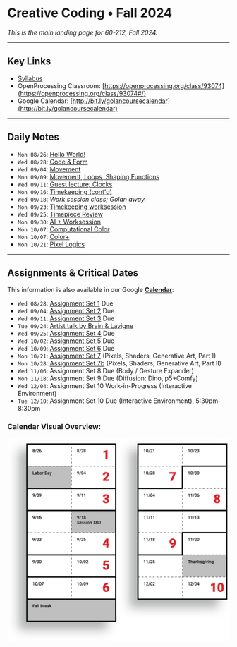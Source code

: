 # Creative Coding • Fall 2024

*This is the main landing page for 60-212, Fall 2024.*
  
---

## Key Links

* [Syllabus](syllabus/60-212_syllabus_fall2024.md)
* OpenProcessing Classroom: [https://openprocessing.org/class/93074](https://openprocessing.org/class/93074#/) 
* Google Calendar: [http://bit.ly/golancoursecalendar](http://bit.ly/golancoursecalendar)

---

## Daily Notes

* `Mon 08/26`: [Hello World!](daily_notes/20240826.md)
* `Wed 08/28`: [Code & Form](daily_notes/20240828.md)
* `Wed 09/04`: [Movement](daily_notes/20240904.md)
* `Mon 09/09`: [Movement, Loops, Shaping Functions](daily_notes/20240909.md)
* `Wed 09/11`: [Guest lecture; Clocks](daily_notes/20240911.md)
* `Mon 09/16`: [Timekeeping (cont'd)](daily_notes/20240916.md)
* `Wed 09/18`: *Work session class; Golan away.*
* `Mon 09/23`: [Timekeeping worksession](daily_notes/20240923.md)
* `Wed 09/25`: [Timepiece Review](daily_notes/20240925.md)
* `Mon 09/30`: [AI + Worksession](daily_notes/20240930.md)
* `Mon 10/07`: [Computational Color](daily_notes/20241007.md)
* `Mon 10/07`: [Color+](daily_notes/20241009.md)
* `Mon 10/21`: [Pixel Logics](daily_notes/20241021.md)

---

## Assignments & Critical Dates

This information is also available in our Google [**Calendar**](http://bit.ly/golancoursecalendar):

* `Wed 08/28`: [Assignment Set 1](assignments/assignment_1.md) Due
* `Wed 09/04`: [Assignment Set 2](assignments/assignment_2.md) Due
* `Wed 09/11`: [Assignment Set 3](assignments/assignment_3.md) Due
* `Tue 09/24`: [Artist talk by Brain & Lavigne](https://studioforcreativeinquiry.org/events/brain-lavigne)
* `Wed 09/25`: [Assignment Set 4](assignments/assignment_4.md) Due
* `Wed 10/02`: [Assignment Set 5](assignments/assignment_5.md) Due
* `Wed 10/09`: [Assignment Set 6](assignments/assignment_6.md) Due
* `Mon 10/21`: [Assignment Set 7](assignments/assignment_7.md) (Pixels, Shaders, Generative Art, Part I)
* `Mon 10/28`: [Assignment Set 7b](assignments/assignment_7b.md) (Pixels, Shaders, Generative Art, Part II)
* `Wed 11/06`: Assignment Set 8 Due (Body / Gesture Expander)
* `Mon 11/18`: Assignment Set 9 Due (Diffusion: Dino, p5+Comfy)
* `Wed 12/04`: Assignment Set 10 Work-in-Progress (Interactive Environment)
* `Tue 12/10`: Assignment Set 10 Due (Interactive Environment), 5:30pm‐8:30pm

### Calendar Visual Overview: 

![Session and Due Dates](syllabus/images/60212-schedule-2024.png)

